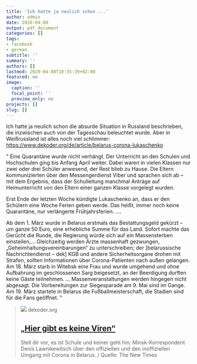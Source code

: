 ```yaml
---
title: 'Ich hatte ja neulich schon ...'
author: admin
date: 2020-04-08
output: pdf_document
categories: []
tags:
- facebook
- german
subtitle: ''
summary: ''
authors: []
lastmod: 2020-04-08T10:55:39+02:00
featured: no
image:
  caption: ''
  focal_point: ''
  preview_only: no
projects: []
slug: []
---
```

Ich hatte ja neulich schon die absurde Situation in Russland beschrieben, die inzwischen auch von der Tagesschau beleuchtet wurde. Aber in Weißrussland ist alles noch viel schlimmer: https://www.dekoder.org/de/article/belarus-corona-lukaschenko

"
Eine Quarantäne wurde nicht verhängt. Der Unterricht an den Schulen und Hochschulen ging bis Anfang April weiter. Dabei waren in vielen Klassen nur zwei oder drei Schüler anwesend, der Rest blieb zu Hause. Die Eltern kommunizierten über den Messengerdienst Viber und sprachen sich ab – mit dem Ergebnis, dass der Schulleitung manchmal Anträge auf Heimunterricht von den Eltern einer ganzen Klasse vorgelegt wurden.

Erst Ende der letzten Woche kündigte Lukaschenko an, dass er den Schülern eine Woche Ferien geben werde. Das heißt, immer noch keine Quarantäne, nur verlängerte Frühjahrsferien.
....

Ab dem 1. März wurde in Belarus erstmals das Bestattungsgeld gekürzt – um ganze 50 Euro, eine erhebliche Summe für das Land. Sofort machte das Gerücht die Runde, die Regierung würde sich auf ein Massensterben einstellen,...
Gleichzeitig werden Ärzte massenhaft gezwungen, „Geheimhaltungsvereinbarungen“ zu unterschreiben; der [belarussische Nachrichtendienst – dek] KGB und andere Sicherheitsorgane drohen mit Strafen, sollten Informationen über Corona-Patienten nach außen gelangen. 
Am 18. März starb in Witebsk eine Frau und wurde umgehend und ohne Aufbahrung im geschlossenen Sarg beigesetzt, an der Beerdigung durften keine Gäste teilnehmen.
...
Massenveranstaltungen werden hingegen nicht abgesagt. Die Vorbereitungen zur Siegesparade am 9. Mai sind im Gange. Am 19. März startete in Belarus die Fußballmeisterschaft, die Stadien sind für die Fans geöffnet.
"
> [![](https://www.dekoder.org/sites/default/files/lukaschenko-covid_social.png)](https://www.dekoder.org/de/article/belarus-corona-lukaschenko)
> dekoder.org
> ## [„Hier gibt es keine Viren“](https://www.dekoder.org/de/article/belarus-corona-lukaschenko)
>
>Stell dir vor, es ist Schule und keiner geht hin: Minsk-Korrespondent Denis Lawnikewitsch über den offiziellen und den inoffiziellen Umgang mit Corona in Belarus. / Quelle: The New Times

